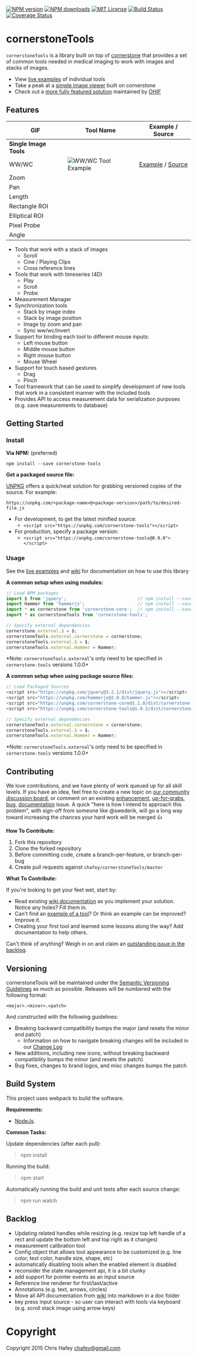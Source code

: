 [![NPM version][npm-version-image]][npm-url] [![NPM downloads][npm-downloads-image]][npm-url] [![MIT License][license-image]][license-url] [![Build Status][travis-image]][travis-url]
[![Coverage Status][coverage-image]][coverage-url]

cornerstoneTools
================

`cornerstoneTools` is a library built on top of [cornerstone](https://github.com/chafey/cornerstone) that provides
a set of common tools needed in medical imaging to work with images and stacks of images.

* View [live examples](https://rawgithub.com/chafey/cornerstoneTools/master/examples/index.html) of individual tools
* Take a peak at a [simple image viewer](http://chafey.github.io/cornerstoneDemo/) built on cornerstone
* Check out a [more fully featured solution](http://viewer.ohif.org/) maintained by [OHIF](http://ohif.org/)


Features
--------

| **GIF** | **Tool Name** |**Example / Source**|
|----------|-------|---|
| **Single Image Tools**		|		|		|
| WW/WC | ![WW/WC Tool Example](https://github.com/dannyrb/cornerstoneTools/raw/074c012323786744e45415f82a21582f65689923/examples/00-tool-images/wwwc.gif)  |	[Example](https://rawgit.com/chafey/cornerstoneTools/master/examples/allImageTools/index.html)	/ [Source](https://github.com/dannyrb/cornerstoneTools/blob/074c012323786744e45415f82a21582f65689923/src/imageTools/wwwc.js)  |
| Zoom |		|		|
| Pan |		|		|
| Length |		|		|
| Rectangle ROI |		|		|
| Elliptical ROI |		|		|
| Pixel Probe |		|		|
| Angle |		|		|


* Tools that work with a stack of images
  * Scroll
  * Cine / Playing Clips
  * Cross reference lines
* Tools that work with timeseries (4D)
  * Play
  * Scroll
  * Probe
* Measurement Manager
* Synchronization tools
  * Stack by image index
  * Stack by image position
  * Image by zoom and pan
  * Sync ww/wc/invert
* Support for binding each tool to different mouse inputs:
  * Left mouse button
  * Middle mouse button
  * Right mouse button
  * Mouse Wheel
* Support for touch based gestures
  * Drag
  * Pinch
* Tool framework that can be used to simplify development of new tools that work in a consistent manner with the included
  tools
* Provides API to access measurement data for serialization purposes (e.g. save measurements to database)


Getting Started
---------------

### Install

**Via NPM:** (preferred)

`npm install --save cornerstone-tools`


**Get a packaged source file:**

[UNPKG](https://unpkg.com/#/) offers a quick/neat solution for grabbing versioned copies of the source. For example:

`https://unpkg.com/<package-name>@<package-version>/path/to/desired-file.js`

* For development, to get the latest minified source:
    * `<script src="https://unpkg.com/cornerstone-tools"></script>`
* For production, specify a package version:
    * `<script src="https://unpkg.com/cornerstone-tools@0.9.0"></script>`


### Usage

See the [live examples](https://rawgithub.com/chafey/cornerstoneTools/master/examples/index.html) and [wiki](https://github.com/chafey/cornerstoneTools/wiki) for documentation on how to use this library


**A common setup when using modules:**

````javascript
// Load NPM packages
import $ from 'jquery';                           // npm install --save jquery
import Hammer from 'hammerjs';                    // npm install --save hammerjs
import * as cornerstone from 'cornerstone-core';  // npm install --save cornerstone-core
import * as cornerstoneTools from 'cornerstone-tools';

// Specify external dependencies
cornerstone.external.$ = $;
cornerstoneTools.external.cornerstone = cornerstone;
cornerstoneTools.external.$ = $;
cornerstoneTools.external.Hammer = Hammer;
````

*Note: `cornerstoneTools.external`'s only need to be specified in `cornerstone-tools` versions 1.0.0+


**A common setup when using package source files:**

````javascript
// Load Packaged Sources
<script src="https://unpkg.com/jquery@3.2.1/dist/jquery.js"></script>
<script src="https://unpkg.com/hammerjs@2.0.8/hammer.js"></script>
<script src="https://unpkg.com/cornerstone-core@1.1.0/dist/cornerstone.min.js"></script>
<script src="https://unpkg.com/cornerstone-tools@1.0.2/dist/cornerstoneTools.min.js"></script>

// Specify external dependencies
cornerstoneTools.external.cornerstone = cornerstone;
cornerstoneTools.external.$ = $;
cornerstoneTools.external.Hammer = Hammer;
````

*Note: `cornerstoneTools.external`'s only need to be specified in `cornerstone-tools` versions 1.0.0+


Contributing
------------

We love contributions, and we have plenty of work queued up for all skill levels. If you have an idea, feel free to create a new topic on [our community discussion board](https://groups.google.com/forum/#!forum/cornerstone-platform), or comment on an existing [enhancement](https://github.com/chafey/cornerstoneTools/issues?q=is%3Aissue+is%3Aopen+label%3Aenhancement), [up-for-grabs](https://github.com/chafey/cornerstoneTools/issues?q=is%3Aissue+is%3Aopen+label%3A%22up+for+grabs%22), [bug](https://github.com/chafey/cornerstoneTools/issues?q=is%3Aissue+is%3Aopen+label%3Abug), [documentation](https://github.com/chafey/cornerstoneTools/labels/documentation) issue. A quick "here is how I intend to approach this problem", with sign-off from someone like @swederik, will go a long way toward increasing the chances your hard work will be merged :+1:

**How To Contribute:**

1. Fork this repository
2. Clone the forked repository
3. Before committing code, create a branch-per-feature, or branch-per-bug
4. Create pull requests against `chafey/cornerstoneTools/master`

**What To Contribute:**

If you're looking to get your feet wet, start by:

- Read existing [wiki documentation](https://github.com/chafey/cornerstoneTools/wiki) as you implement your solution. Notice any holes? Fill them in.
- Can't find an [example of a tool](https://rawgit.com/chafey/cornerstoneTools/master/examples/index.html)? Or think an example can be improved? Improve it.
- Creating your first tool and learned some lessons along the way? Add documentation to help others.

Can't think of anything? Weigh in on and claim an [outstanding issue in the backlog](https://github.com/chafey/cornerstoneTools/issues).


Versioning
----------

cornerstoneTools will be maintained under the [Semantic Versioning Guidelines](http://semver.org) as much as possible. Releases will be numbered with the following format:

`<major>.<minor>.<patch>`

And constructed with the following guidelines:

* Breaking backward compatibility bumps the major (and resets the minor and patch)
  - Information on how to navigate breaking changes will be included in our [Change Log](https://github.com/chafey/cornerstoneTools/blob/master/changelog.md)
* New additions, including new icons, without breaking backward compatibility bumps the minor (and resets the patch)
* Bug fixes, changes to brand logos, and misc changes bumps the patch


Build System
------------

This project uses webpack to build the software.

**Requirements:**

* [NodeJs](http://nodejs.org).

**Common Tasks:**


Update dependencies (after each pull):
> npm install

Running the build:
> npm start

Automatically running the build and unit tests after each source change:
> npm run watch

Backlog
------------

* Updating related handles while resizing (e.g. resize top left handle of a rect and update the bottom left and top right as it changes)
* measurement calibration tool
* Config object that allows tool appearance to be customized (e.g. line color, text color, handle size, shape, etc)
* automatically disabling tools when the enabled element is disabled
* reconsider the state management api, it is a bit clunky
* add support for pointer events as an input source
* Reference line renderer for first/last/active
* Annotations (e.g. text, arrows, circles)
* Move all API documentation from [wiki](https://github.com/chafey/cornerstoneTools/wiki) into markdown in a doc folder
* key press input source - so user can interact with tools via keyboard (e.g. scroll stack image using arrow keys)

Copyright
============
Copyright 2015 Chris Hafey [chafey@gmail.com](mailto:chafey@gmail.com)

[license-image]: http://img.shields.io/badge/license-MIT-blue.svg?style=flat
[license-url]: LICENSE

[npm-url]: https://npmjs.org/package/cornerstone-tools
[npm-version-image]: http://img.shields.io/npm/v/cornerstone-tools.svg?style=flat
[npm-downloads-image]: http://img.shields.io/npm/dm/cornerstone-tools.svg?style=flat

[travis-url]: http://travis-ci.org/chafey/cornerstoneTools
[travis-image]: https://travis-ci.org/chafey/cornerstoneTools.svg?branch=master

[coverage-url]: https://coveralls.io/github/chafey/cornerstoneTools?branch=master
[coverage-image]: https://coveralls.io/repos/github/chafey/cornerstoneTools/badge.svg?branch=master
